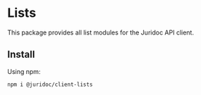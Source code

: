 # Lists

This package provides all list modules for the Juridoc API client.

## Install

Using npm:

```sh
npm i @juridoc/client-lists
```
